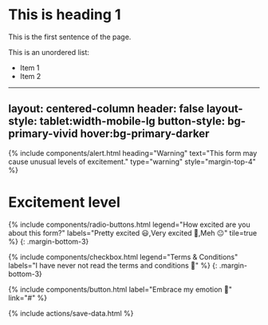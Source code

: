 

# This is heading 1

This is the first sentence of the page.

This is an unordered list:
- Item 1 
- Item 2

---
layout: centered-column
header: false
layout-style: tablet:width-mobile-lg
button-style: bg-primary-vivid hover:bg-primary-darker
---

{% include components/alert.html heading="Warning" text="This form may cause unusual levels of excitement." type="warning" style="margin-top-4" %}

# Excitement level

{% include components/radio-buttons.html legend="How excited are you about this form?" labels="Pretty excited 😃,Very excited 🤩,Meh 😐" tile=true %}
{: .margin-bottom-3}

{% include components/checkbox.html legend="Terms & Conditions" labels="I have never not read the terms and conditions 🤞" %}
{: .margin-bottom-3}

{% include components/button.html label="Embrace my emotion 🤗" link="#" %}

<!-- Include action to save data from all inputs as it's entered. -->
{% include actions/save-data.html %}
